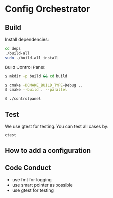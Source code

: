 # Config Orchestrator

## Build

Install dependencies:

```bash
cd deps
./build-all
sudo ./build-all install
```

Build Control Panel:

```bash
$ mkdir -p build && cd build

$ cmake -DCMAKE_BUILD_TYPE=Debug ..
$ cmake --build . --parallel

$ ./controlpanel
```

## Test

We use gtest for testing. You can test all cases by:

```bash
ctest
```
## How to add a configuration


## Code Conduct

- use fmt for logging
- use smart pointer as possible
- use gtest for testing


